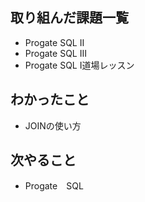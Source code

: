 ## 取り組んだ課題一覧
- Progate SQL Ⅱ
- Progate SQL Ⅲ
- Progate SQL Ⅰ道場レッスン  

## わかったこと
- JOINの使い方

## 次やること
- Progate　SQL
  